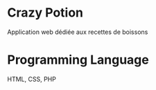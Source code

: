 # Crazy Potion

Application web dédiée aux recettes de boissons

# Programming Language

HTML, CSS, PHP
